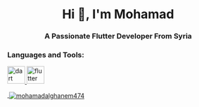 <h1 align="center">Hi 👋, I'm Mohamad</h1>
<h3 align="center">A Passionate Flutter Developer From Syria</h3>



<h3 align="left">Languages and Tools:</h3>
<p align="left"> <a href="https://dart.dev" target="_blank" rel="noreferrer"> <img src="https://www.vectorlogo.zone/logos/dartlang/dartlang-icon.svg" alt="dart" width="40" height="40"/> </a> <a href="https://flutter.dev" target="_blank" rel="noreferrer"> <img src="https://www.vectorlogo.zone/logos/flutterio/flutterio-icon.svg" alt="flutter" width="40" height="40"/> 
<p>&nbsp;<img align="center" src="https://github-readme-stats.vercel.app/api?username=mohamadalghanem474&show_icons=true&locale=en" alt="mohamadalghanem474" /></p>

